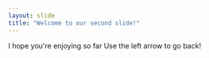 ```yaml
---
layout: slide
title: "Welcome to our second slide!"
---
```

I hope you're enjoying so far
Use the left arrow to go back!
